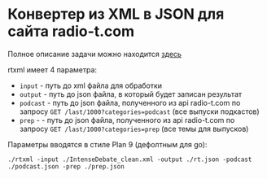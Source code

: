 # Конвертер из XML в JSON для сайта radio-t.com
Полное описание задачи можно находится [здесь](https://github.com/radio-t/radio-t-site/issues/23)

rtxml имеет 4 параметра:
* `input` - путь до xml файла для обработки
* `output` - путь до json файла, в который будет записан результат
* `podcast` - путь до json файла, полученного из api radio-t.com по запросу `GET /last/1000?categories=podcast` (все выпуски подкастов)
* `prep` - - путь до json файла, полученного из api radio-t.com по запросу `GET /last/1000?categories=prep` (все темы для выпусков)

Параметры вводятся в стиле Plan 9 (дефолтным для go):

`./rtxml -input ./IntenseDebate_clean.xml -output ./rt.json -podcast ./podcast.json -prep ./prep.json`
